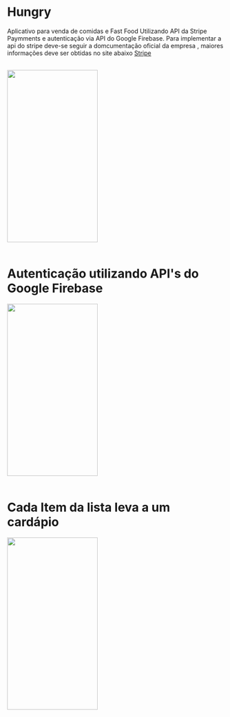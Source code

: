 # Hungry
Aplicativo para venda de comidas e Fast Food
Utilizando API da Stripe Paymments e autenticação via API do Google Firebase.
Para implementar a api do stripe deve-se seguir a domcumentação oficial da empresa , maiores informações deve ser obtidas no site abaixo
<a href="https://stripe.com/br?utm_campaign=BR_en_Search_Brand_Brand_EXA-15928713321&utm_medium=cpc&utm_source=google&ad_content=575905716902&utm_term=kwd-94834400&utm_matchtype=e&utm_adposition=&utm_device=c">Stripe</a>
</br></br>

<img  src="https://localoeste.com.br/ServidorDocumentos/ucloud/direct/view.php?s=rx&/Screenshot_1625972193.png" height="400" width="210"/><br></br>

<h1> Autenticação utilizando API's do Google Firebase</h1>
<img  src="https://localoeste.com.br/ServidorDocumentos/ucloud/direct/view.php?s=ry&/Screenshot_1625972241.png" height="400" width="210"/><br></br>

<h1>Cada Item da lista leva a um cardápio</h1>
<img  src="https://localoeste.com.br/ServidorDocumentos/ucloud/direct/view.php?s=rw&/Screenshot_1625972187.png" height="400" width="210"/><br></br>
